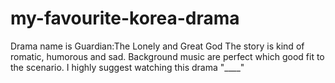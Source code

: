 # my-favourite-korea-drama
Drama name is Guardian:The Lonely and Great God
The story is kind of romatic, humorous and sad. Background music are perfect which good fit to the scenario. I highly suggest watching this drama "____" 
